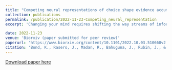 ```yaml
---
title: "Competing neural representations of choice shape evidence accumulation in humans"
collection: publications
permalink: /publication/2022-11-23-Competing_neural_representation
excerpt: 'Changing your mind requires shifting the way streams of information lead to a decision. Using in silico experiments we show how the cortico-basal ganglia-thalamic (CBGT) circuits can feasibly implement shifts in the evidence accumulation process. When action contingencies change, dopaminergic plasticity redirects the balance of power, both within and between action representations, to divert the flow of evidence from one option to another. This finding predicts that when competition between action representations is highest, the rate of evidence accumulation is lowest. We then validate this prediction in a sample of homo sapiens as they perform an adaptive decision-making task while whole-brain hemodynamic responses are recorded. These results paint a holistic picture of how CBGT circuits manage and adapt the evidence accumulation process in mammals.'

date: 2022-11-23
venue: 'Biorxiv (paper submitted for peer review)'
paperurl: 'https://www.biorxiv.org/content/10.1101/2022.10.03.510668v2'
citation: 'Bond, K., Rasero, J., Madan, R., Bahuguna, J., Rubin, J., & Verstynen, T. (2022). Competition between action plans tracks with evidence accumulation during flexible decision-making.'
---
```


[Download paper here](https://www.biorxiv.org/content/10.1101/2022.10.03.510668v2)